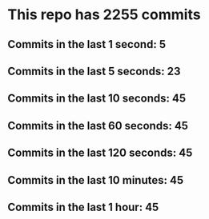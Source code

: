 # This repo has 2255 commits

## Commits in the last 1 second: 5
## Commits in the last 5 seconds: 23
## Commits in the last 10 seconds: 45
## Commits in the last 60 seconds: 45
## Commits in the last 120 seconds: 45
## Commits in the last 10 minutes: 45
## Commits in the last 1 hour: 45
